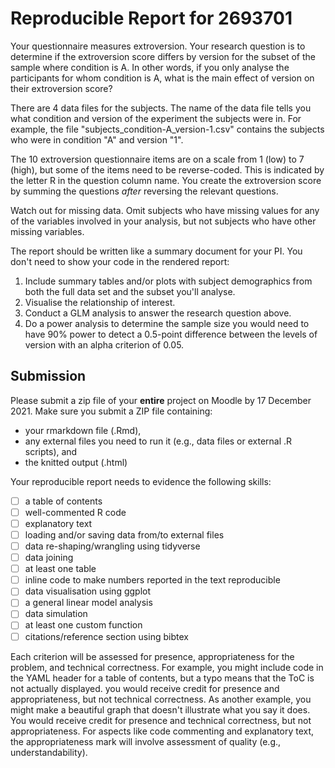 Reproducible Report for 2693701
=========================================

Your questionnaire measures extroversion. Your research question is to determine if the extroversion score differs by version for the subset of the sample where condition is A. In other words, if you only analyse the participants for whom condition is A, what is the main effect of version on their extroversion score?

There are 4 data files for the subjects. The name of the data file tells you what condition and version of the experiment the subjects were in. For example, the file "subjects_condition-A_version-1.csv" contains the subjects who were in condition "A" and version "1".

The 10 extroversion questionnaire items are on a scale from 1 (low) to 7 (high), but some of the items need to be reverse-coded. This is indicated by the letter R in the question column name. You create the extroversion score by summing the questions *after* reversing the relevant questions.

Watch out for missing data. Omit subjects who have missing values for any of the variables involved in your analysis, but not subjects who have other missing variables.

The report should be written like a summary document for your PI. You don't need to show your code in the rendered report:

1. Include summary tables and/or plots with subject demographics from both the full data set and the subset you'll analyse.
2. Visualise the relationship of interest.
3. Conduct a GLM analysis to answer the research question above.
4. Do a power analysis to determine the sample size you would need to have 90% power to detect a 0.5-point difference between the levels of version with an alpha criterion of 0.05.

Submission 
----------------------------------------------

Please submit a zip file of your **entire** project on Moodle by 17 December 2021. Make sure you submit a ZIP file containing:

* your rmarkdown file (.Rmd),
* any external files you need to run it (e.g., data files or external .R scripts), and
* the knitted output (.html)

Your reproducible report needs to evidence the following skills:

* [ ] a table of contents
* [ ] well-commented R code
* [ ] explanatory text
* [ ] loading and/or saving data from/to external files
* [ ] data re-shaping/wrangling using tidyverse
* [ ] data joining
* [ ] at least one table
* [ ] inline code to make numbers reported in the text reproducible
* [ ] data visualisation using ggplot
* [ ] a general linear model analysis
* [ ] data simulation
* [ ] at least one custom function
* [ ] citations/reference section using bibtex

Each criterion will be assessed for presence, appropriateness for the problem, and technical correctness. For example, you might include code in the YAML header for a table of contents, but a typo means that the ToC is not actually displayed. you would receive credit for presence and appropriateness, but not technical correctness. As another example, you might make a beautiful graph that doesn't illustrate what you say it does. You would receive credit for presence and technical correctness, but not appropriateness. For aspects like code commenting and explanatory text, the appropriateness mark will involve assessment of quality (e.g., understandability).
